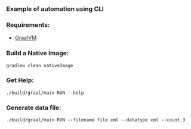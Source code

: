 ### Example of automation using CLI

### Requirements:

* [GraalVM](https://www.graalvm.org/reference-manual/native-image)

### Build a Native Image:
```gradlew clean nativeImage```

### Get Help:
```./build/graal/main RUN --help```

### Generate data file:
```./build/graal/main RUN --filename file.xml --datatype xml --count 3```  